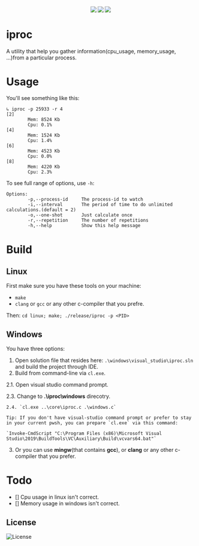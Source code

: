 <h4 align="center">
  <img src="https://img.shields.io/github/languages/top/LinArcX/iproc.svg"/>  <img src="https://img.shields.io/github/repo-size/LinArcX/iproc.svg"/>  <img src="https://img.shields.io/github/tag/LinArcX/iproc.svg?colorB=green"/>
</h4>

# iproc
A utility that help you gather information(cpu_usage, memory_usage, ...)from a particular process.

# Usage
You'll see something like this:
```
↳ iproc -p 25933 -r 4
[2]
        Mem: 8524 Kb
        Cpu: 0.1%
[4]
        Mem: 1524 Kb
        Cpu: 1.4%
[6]
        Mem: 4523 Kb
        Cpu: 0.0%
[8]
        Mem: 4220 Kb
        Cpu: 2.3%

```


To see full range of options, use `-h`:
```
Options:
        -p,--process-id     The process-id to watch
        -i,--interval       The period of time to do unlimited calculations.(default = 2)
        -o,--one-shot       Just calculate once
        -r,--repetition     The number of repetitions
        -h,--help           Show this help message
```

# Build
## Linux
First make sure you have these tools on your machine:
- `make`
- `clang` or `gcc` or any other c-compiler that you prefre.

Then:
`cd linux; make; ./release/iproc -p <PID>`

## Windows
You have three options:
1. Open solution file that resides here: `.\windows\visual_studio\iproc.sln` and build the project through IDE.
2. Build from command-line via `cl.exe`.

  2.1. Open visual studio command prompt.

  2.3. Change to __.\iproc\windows__ direcotry.

    2.4. `cl.exe ..\core\iproc.c .\windows.c`

    Tip: If you don't have visual-studio command prompt or prefer to stay in your current pwsh, you can prepare `cl.exe` via this command:

    `Invoke-CmdScript "C:\Program Files (x86)\Microsoft Visual Studio\2019\BuildTools\VC\Auxiliary\Build\vcvars64.bat"`

3. Or you can use __mingw__(that contains **gcc**), or __clang__ or any other c-compiler that you prefer.

# Todo
- [] Cpu usage in linux isn't correct.
- [] Memory usage in windows isn't correct.

## License
![License](https://img.shields.io/github/license/LinArcX/iproc.svg)
